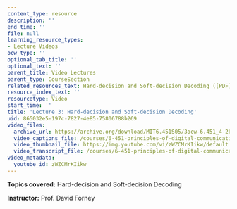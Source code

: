 ```yaml
---
content_type: resource
description: ''
end_time: ''
file: null
learning_resource_types:
- Lecture Videos
ocw_type: ''
optional_tab_title: ''
optional_text: ''
parent_title: Video Lectures
parent_type: CourseSection
related_resources_text: Hard-decision and Soft-decision Decoding ([PDF](/courses/6-451-principles-of-digital-communication-ii-spring-2005/resources/chap_5))
resource_index_text: ''
resourcetype: Video
start_time: ''
title: 'Lecture 3: Hard-decision and Soft-decision Decoding'
uid: 865032e5-197c-7827-4e85-75806788b269
video_files:
  archive_url: https://archive.org/download/MIT6.451S05/3ocw-6.451_4-261-09feb2005-220k.mp4
  video_captions_file: /courses/6-451-principles-of-digital-communication-ii-spring-2005/6586f05a379f5942a23e379c8e41a48d_zWZCMrKIikw.vtt
  video_thumbnail_file: https://img.youtube.com/vi/zWZCMrKIikw/default.jpg
  video_transcript_file: /courses/6-451-principles-of-digital-communication-ii-spring-2005/a5318ef5e5489f268ad8a08d31618bbe_zWZCMrKIikw.pdf
video_metadata:
  youtube_id: zWZCMrKIikw
---
```


**Topics covered:** Hard-decision and Soft-decision Decoding

**Instructor:** Prof. David Forney

